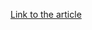 [Link to the article](https://www.fireeye.com/blog/threat-research/2016/09/hancitor_aka_chanit.html)

